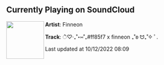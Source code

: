 ## Currently Playing on SoundCloud

[<img align="left" width="100" src="https://i1.sndcdn.com/artworks-HtbPdVDz6RuXRRrA-fs1oLA-t500x500.jpg">](https://soundcloud.com/f1nneon/ff85f7-x-finneon)

**Artist**: Finneon 

**Track**: ੈ♡‧₊˚⋆⑅˚₊#ff85f7 x finneon ₊˚ʚ ᗢ₊˚✧ ﾟ.

Last updated at 10/12/2022 08:09
